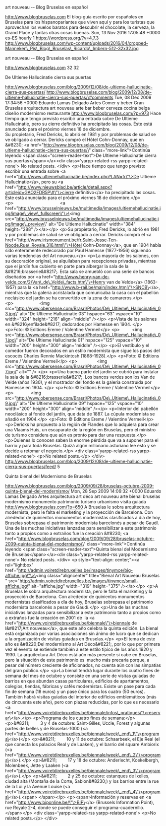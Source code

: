 art nouveau -- Blog Bruselas en español

http://www.blogbruselas.com El blog-guía escrito por españoles en
Bruselas para los hispanoparlantes que viven aquí y para los turistas
que aprovechan los vuelos baratos para descubrir el chocolate, la
cerveza, la Grand Place y tantas otras cosas buenas. Sun, 13 Nov 2016
17:05:48 +0000 es-ES hourly 1 https://wordpress.org/?v=4.7.3
http://www.blogbruselas.com/wp-content/uploads/2016/04/cropped-Manneken\_Pis\_Blog\_Bruselas\_Ricardo\_Imbern-512-32x32.jpg

art nouveau -- Blog Bruselas en español

http://www.blogbruselas.com 32 32

De Ultieme Hallucinatie cierra sus puertas

http://www.blogbruselas.com/blog/2009/12/08/de-ultieme-hallucinatie-cierra-sus-puertas/
http://www.blogbruselas.com/blog/2009/12/08/de-ultieme-hallucinatie-cierra-sus-puertas/\#comments
Tue, 08 Dec 2009 17:34:56 +0000 Eduardo Lamas Delgado Artes Comer y
beber Gran Bruselas arquitectura art nouveau arte bar beber cerveza
cocina belga diseño modernismo restaurante
http://www.blogbruselas.com/?p=973 Hace tiempo que tengo previsto
escribir una entrada sobre De Ultieme Hallucinatie, pero su cierre
definitivo ha precipitado las cosas. Éste está anunciado para el próximo
viernes 18 de diciembre.                                       Su
propietario, Fred Dericks, lo abrió en 1981 y por problemas de salud se
ve obligado a cerrar. Dericks compró el Hôtel Cohn-Donnay, que en
&\#8230; \<a
href=\"http://www.blogbruselas.com/blog/2009/12/08/de-ultieme-hallucinatie-cierra-sus-puertas/\"
class=\"more-link\"\>Continúa leyendo \<span
class=\"screen-reader-text\"\>De Ultieme Hallucinatie cierra sus
puertas\</span\>\</a\>\<div class=\'yarpp-related-rss
yarpp-related-none\'\> No related posts. \</div\> \<p\>Hace tiempo que
tengo previsto escribir una entrada sobre \<a
href=\"http://www.ultiemehallucinatie.be/index.php?LAN=fr\"\>De Ultieme
Hallucinatie\</a\>, pero su \<a
href=\"http://www.nieuwsblad.be/article/detail.aspx?articleid=GAO2FDR5P\#\"\>cierre
definitivo\</a\> ha precipitado las cosas. Éste está anunciado para el
próximo viernes 18 de diciembre.\</p\>
\<p\>                                      \<a
href=\"http://www.brusselnieuws.be/multimedia/images/ultiemehallucinatie.jpg/image\_view\_fullscreen\"\>\<img
src=\"http://www.brusselnieuws.be/multimedia/images/ultiemehallucinatie.jpg/image\_preview\"
alt=\"De Ultieme Hallucinatie\" width=\"384\" height=\"288\"
/\>\</a\>\</p\> \<p\>Su propietario, Fred Dericks, lo abrió en 1981 y
por problemas de salud se ve obligado a cerrar. Dericks compró el \<a
href=\"http://www.irismonument.be/fr.Saint-Josse-Ten-Noode.Rue\_Royale.316.html\"\>Hôtel
Cohn-Donnay\</a\>, que en 1904 había sido enteramente redecorado por
Paul Hamesse (1877-1956) siguiendo varias tendencias del Art
nouveau.\</p\> \<p\>La mayoría de los salones, con su decoración
original, se alquilaban para recepciones privadas, mientras que el
jardín fue cubierto en parte para albergar la sala de la
&\#8216;brasserie&\#8217;. Esta sala se amuebló con una serie de bancos
diseñados por \<a
href=\"http://www.henry-van-de-velde.com/2/Van\_de\_Velde\_facts.htm\"\>Henry
van de Velde\</a\> (1863-1957) para la \<a
href=\"http://www.b-rail.be/main/index.html\"\>SNCB\</a\>, mientras que
la galería acristalada que comunicaba la casa con el pabellón neclásico
del jardín se ha convertido en la zona de camareros.\</p\>
\<p\>                     \<img
src=\"http://www.obersense.com/Brasri/Photos/De\_Ultieme\_Hallucinatie\_03.jpg\"
alt=\"De Ultieme Hallucinatie 03\" hspace=\"63\" vspace=\"10\"
width=\"324\" height=\"216\" align=\"middle\" /\>\</p\> \<p\>Vista de
los salones en &\#8216;enfilade&\#8217; dedorados por Hamesse en
1904. \</p\> \<p\>Foto: © Editions Ereme / Valentine Vermeil\</p\>
\<p\>          \<img
src=\"http://www.obersense.com/Brasri/Photos/De\_Ultieme\_Hallucinatie\_01.jpg\"
alt=\"De Ultieme Hallucinatie 01\" hspace=\"125\" vspace=\"10\"
width=\"200\" height=\"300\" align=\"middle\" /\>\</p\> \<p\>El
vestíbulo y el comedor fueron decorados en un estilo modernista que
sigue los pasos del escocés Charles Rennie Mackintosh (1868-1928).\</p\>
\<p\>Foto: © Editions Ereme / Valentine Vermeil\</p\>
\<p\>                \<img
src=\"http://www.obersense.com/Brasri/Photos/De\_Ultieme\_Hallucinatie\_07.jpg\"
alt=\"\" /\> \</p\> \<p\>Una buena parte del jardín se cubrió para
instalar la sala de la &\#8216;brasserie&\#8217;. Los bancos verdes son
los Van de Velde (años 1930), y el mostrador del fondo es la galería
construída por Hamesse en 1904. \</p\> \<p\>Foto: © Editions Ereme /
Valentine Vermeil\</p\> \<p\>              \<img
src=\"http://www.obersense.com/Brasri/Photos/De\_Ultieme\_Hallucinatie\_09.jpg\"
alt=\"De Ultieme Hallucinatie 09\" hspace=\"125\" vspace=\"10\"
width=\"200\" height=\"300\" align=\"middle\" /\>\</p\> \<p\>Interior
del pabellón neoclásico al fondo del jardín, que data de 1887. La cúpula
modernista se añadió en 1904.\</p\> \<p\>Foto: © Editions Ereme /
Valentine Vermeil\</p\> \<p\>Dericks ha propuesto a la región de Flandes
que lo adquiera para crear una Vlaams Huis, un escaparate de la región
en Bruselas, pero el ministro de turismo considera que aún es pronto
para dar una respuesta.\</p\> \<p\>Quienes lo conocen saben la enorme
pérdida que va a suponer para el barrio y para toda Bruselas. Quizá
algún millonario asturiano lee esto y se decide a retomar el
negocio.\</p\> \<div class=\'yarpp-related-rss yarpp-related-none\'\>
\<p\>No related posts.\</p\> \</div\>
http://www.blogbruselas.com/blog/2009/12/08/de-ultieme-hallucinatie-cierra-sus-puertas/feed/
5

Quinta bienal del Modernismo de Bruselas

http://www.blogbruselas.com/blog/2009/09/28/bruselas-octubre-2009-quinta-bienal-del-modernismo/
Mon, 28 Sep 2009 14:06:32 +0000 Eduardo Lamas Delgado Artes arquitectura
art déco art nouveau arte bienal bruselas modernismo monumento
patrimonio turismo urbanismo visita guiada
http://www.blogbruselas.com/?p=650 A Bruselas le sobra arquitectura
modernista, pero le falta el marketing y la proyección de Barcelona. Con
alrededor de quinientos monumentos modernistas clasificados a día de
hoy, Bruselas sobrepasa el patrimonio modernista barcelonés a pesar de
Gaudí. Una de las muchas iniciativas lanzadas para sensibilizar a este
patrimonio tanto a propios como a extraños fue la creación &\#8230; \<a
href=\"http://www.blogbruselas.com/blog/2009/09/28/bruselas-octubre-2009-quinta-bienal-del-modernismo/\"
class=\"more-link\"\>Continúa leyendo \<span
class=\"screen-reader-text\"\>Quinta bienal del Modernismo de
Bruselas\</span\>\</a\>\<div class=\'yarpp-related-rss
yarpp-related-none\'\> No related posts. \</div\> \<p
style=\"text-align: center;\"\>\<a rel=\"lightbox\"
href=\"http://admin.voiretdirebruxelles.be/images/tinymce/big-affiche.jpg\"\>\<img
class=\"aligncenter\" title=\"Bienal Art Nouveau Bruselas \"
src=\"http://admin.voiretdirebruxelles.be/images/tinymce/small-affiche.jpg\"
alt=\"affiche.jpg\" width=\"319\" height=\"375\" /\>\</a\>\</p\> \<p\>A
Bruselas le sobra arquitectura modernista, pero le falta el marketing y
la proyección de Barcelona. Con alrededor de quinientos monumentos
modernistas clasificados a día de hoy, Bruselas sobrepasa el patrimonio
modernista barcelonés a pesar de Gaudí.\</p\> \<p\>Una de las muchas
iniciativas lanzadas para sensibilizar a este patrimonio tanto a propios
como a extraños fue la creación en 2001 de  la \<a
href=\"http://www.voiretdirebruxelles.be/biennale\"\>biennale de
l&\#8217;Art nouveau\</a\>, que este año celebra la quinta edición. La
bienal está organizada por varias asociaciones sin ánimo de lucro que se
dedican a la organización de visitas guiadas en Bruselas.\</p\> \<p\>El
tema de este año es &\#8220;Del modernismo al Art Déco&\#8221;, por lo
que por primera vez el evento se extiende también a este estilo
típico de los años 1920 y 1930. La arquitectura Art Déco está aún más
presente si cabe en Bruselas, pero la situación de este patrimonio es
 mucho más precaria porque, a pesar del número creciente de
aficionados, no cuenta aún con las simpatías del gran público.\</p\>
\<p\>La bienal tendrá lugar durante los cuatro fines de semana del mes
de octubre y consiste en una serie de visitas guiadas de barrios en que
abundan casas particulares, edificios de apartamentos, colegios,
tiendas, fábricas y cafés modernistas. Existe un pase para cada fin de
semana (18 euros) y un pase único para los cuatro (50 euros). También
habrá visitas guiadas del interior de edificios emblemáticos (más de
cincuenta este año), pero con plazas reducidas, por lo que es necesario
\<a
href=\"http://www.voiretdirebruxelles.be/biennale/infos\_pratiques\"\>reservar\</a\>.\</p\>
\<p\>Programa de los cuatro fines de semana:\</p\> \<p\>&\#8211;        
3 y 4 de octubre: Saint-Gilles, Uccle, Forest y algunas partes de
Ixelles y de Bruselas-1000 (\<a
href=\"http://www.voiretdirebruxelles.be/biennale/week\_end\_1\"\>programa\</a\>)\</p\>
\<p\>&\#8211;         10 y 11 de octubre: Schaarbeek, el Eje Real (el
que conecta los palacios Real y de Laaken), y el barrio del square
Ambiorix (\<a
href=\"http://www.voiretdirebruxelles.be/biennale/week\_end\_2\"\>programa\</a\>).\</p\>
\<p\>&\#8211;         17 y 18 de octubre: Anderlecht, Koekelbergh,
Molenbeek, Jette y Laaken (\<a
href=\"http://www.voiretdirebruxelles.be/biennale/week\_end\_3\"\>programa\</a\>).\</p\>
\<p\>&\#8211;         2 y 25 de octubre: estanques de Ixelles, ciudad
alta (Montaña de la Corte, Sablon&\#8230;) y los barrios entre la rue de
la Loi y la Avenue Louise (\<a
href=\"http://www.voiretdirebruxelles.be/biennale/week\_end\_4\"\>programa\</a\>).\<span\>
\</span\>\</p\> \<p\>\<span\>Información y reservas en \<a
href=\"http://www.biponline.be/\"\>BIP\</a\> (Brussels Information
Point), rue Royale 2-4, donde se puede conseguir el
programa-cuadernillo.\</span\>\</p\> \<div class=\'yarpp-related-rss
yarpp-related-none\'\> \<p\>No related posts.\</p\> \</div\>
